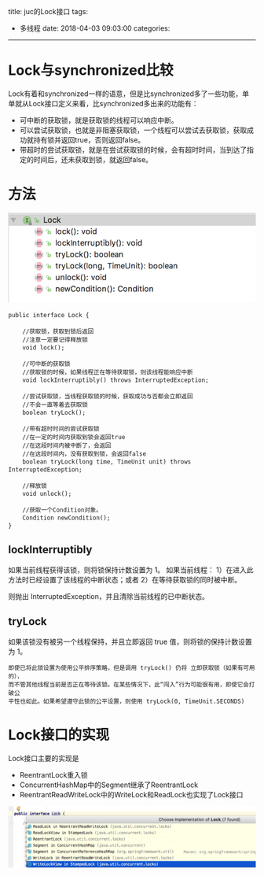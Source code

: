 title: juc的Lock接口
tags:
  - 多线程
date: 2018-04-03 09:03:00
categories:
---
# Lock与synchronized比较
Lock有着和synchronized一样的语意，但是比synchronized多了一些功能，单单就从Lock接口定义来看，比synchronized多出来的功能有：

- 可中断的获取锁，就是获取锁的线程可以响应中断。
- 可以尝试获取锁，也就是非阻塞获取锁，一个线程可以尝试去获取锁，获取成功就持有锁并返回true，否则返回false。
- 带超时的尝试获取锁，就是在尝试获取锁的时候，会有超时时间，当到达了指定的时间后，还未获取到锁，就返回false。

# 方法
![upload successful](/images/pasted-116.png)

```
public interface Lock {

    //获取锁，获取到锁后返回
    //注意一定要记得释放锁
    void lock();

    //可中断的获取锁
    //获取锁的时候，如果线程正在等待获取锁，则该线程能响应中断
    void lockInterruptibly() throws InterruptedException;

    //尝试获取锁，当线程获取锁的时候，获取成功与否都会立即返回
    //不会一直等着去获取锁
    boolean tryLock();

    //带有超时时间的尝试获取锁
    //在一定的时间内获取到锁会返回true
    //在这段时间内被中断了，会返回
    //在这段时间内，没有获取到锁，会返回false
    boolean tryLock(long time, TimeUnit unit) throws InterruptedException;

    //释放锁
    void unlock();

    //获取一个Condition对象。
    Condition newCondition();
}
```

## lockInterruptibly
如果当前线程获得该锁，则将锁保持计数设置为 1。
   如果当前线程：
1）在进入此方法时已经设置了该线程的中断状态；或者
2）在等待获取锁的同时被中断。

   则抛出 InterruptedException，并且清除当前线程的已中断状态。


## tryLock
如果该锁没有被另一个线程保持，并且立即返回 true 值，则将锁的保持计数设置为 1。
```
即使已将此锁设置为使用公平排序策略，但是调用 tryLock() 仍将 立即获取锁（如果有可用的），
而不管其他线程当前是否正在等待该锁。在某些情况下，此“闯入”行为可能很有用，即使它会打破公
平性也如此。如果希望遵守此锁的公平设置，则使用 tryLock(0, TimeUnit.SECONDS)
```

# Lock接口的实现

Lock接口主要的实现是
- ReentrantLock重入锁
- ConcurrentHashMap中的Segment继承了ReentrantLock
- ReentrantReadWriteLock中的WriteLock和ReadLock也实现了Lock接口

![upload successful](/images/pasted-117.png)
